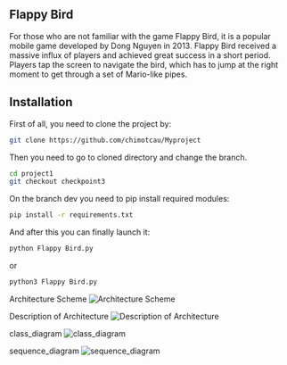 ## Flappy Bird
For those who are not familiar with the game Flappy Bird, it is a popular mobile game developed by Dong Nguyen in 2013. Flappy Bird received a massive influx of players and achieved great success in a short period. Players tap the screen to navigate the bird, which has to jump at the right moment to get through a set of Mario-like pipes.
## Installation
First of all, you need to clone the project by:
```bash
git clone https://github.com/chimotcau/Myproject
```
Then you need to go to cloned directory and change the branch.
```bash
cd project1
git checkout checkpoint3
```
On the branch dev you need to pip install required modules:
```bash
pip install -r requirements.txt
```
And after this you can finally launch it:
```bash
python Flappy Bird.py
```
or 
```bash
python3 Flappy Bird.py
```
Architecture Scheme
![Architecture Scheme](https://github.com/user-attachments/assets/5db321a5-e1bd-4499-8ba2-c1b6d96a9700)

Description of Architecture
![Description of Architecture](https://github.com/user-attachments/assets/f6232819-cf6f-4c48-af05-2b39293872cc)

class_diagram
![class_diagram](https://github.com/user-attachments/assets/f56be11d-960e-405b-aacf-2972e1a786a4)

sequence_diagram
![sequence_diagram](https://github.com/user-attachments/assets/ca3bf0b6-fa6d-4cd7-9d89-0c59419b6899)

